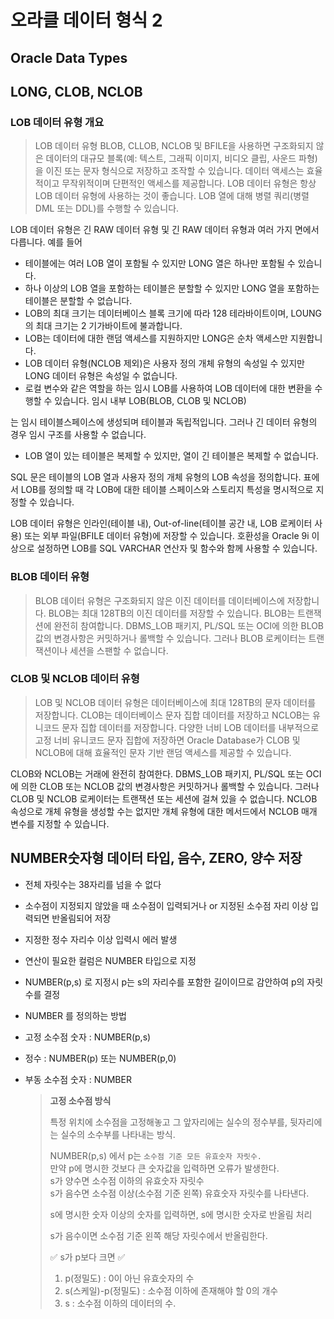 # 오라클 데이터 형식 2
## Oracle Data Types
## LONG, CLOB, NCLOB
### LOB 데이터 유형 개요

>LOB 데이터 유형 BLOB, CLLOB, NCLOB 및 BFILE을 사용하면 구조화되지 않은 데이터의 대규모 블록(예: 텍스트, 그래픽 이미지, 비디오 클립, 사운드 파형)을 이진 또는 문자 형식으로 저장하고 조작할 수 있습니다. 데이터 액세스는 효율적이고 무작위적이며 단편적인 액세스를 제공합니다. LOB 데이터 유형은 항상 LOB 데이터 유형에 사용하는 것이 좋습니다. LOB 열에 대해 병렬 쿼리(병렬 DML 또는 DDL)를 수행할 수 있습니다.

LOB 데이터 유형은 긴 RAW 데이터 유형 및 긴 RAW 데이터 유형과 여러 가지 면에서 다릅니다. 예를 들어 

  - 테이블에는 여러 LOB 열이 포함될 수 있지만 LONG 열은 하나만 포함될 수 있습니다. ​
  - 하나 이상의 LOB 열을 포함하는 테이블은 분할할 수 있지만 LONG 열을 포함하는 테이블은 분할할 수 없습니다.
  - LOB의 최대 크기는 데이터베이스 블록 크기에 따라 128 테라바이트이며, LOUNG의 최대 크기는 2 기가바이트에 불과합니다.
  - LOB는 데이터에 대한 랜덤 액세스를 지원하지만 LONG은 순차 액세스만 지원합니다.
  - LOB 데이터 유형(NCLOB 제외)은 사용자 정의 개체 유형의 속성일 수 있지만 LONG 데이터 유형은 속성일 수 없습니다.
  - 로컬 변수와 같은 역할을 하는 임시 LOB를 사용하여 LOB 데이터에 대한 변환을 수행할 수 있습니다. 임시 내부 LOB(BLOB, CLOB 및 NCLOB)

는 임시 테이블스페이스에 생성되며 테이블과 독립적입니다. 그러나 긴 데이터 유형의 경우 임시 구조를 사용할 수 없습니다.

  - LOB 열이 있는 테이블은 복제할 수 있지만, 열이 긴 테이블은 복제할 수 없습니다.​

SQL 문은 테이블의 LOB 열과 사용자 정의 개체 유형의 LOB 속성을 정의합니다. 표에서 LOB를 정의할 때 각 LOB에 대한 테이블 스페이스와 스토리지 특성을 명시적으로 지정할 수 있습니다.

LOB 데이터 유형은 인라인(테이블 내), Out-of-line(테이블 공간 내, LOB 로케이터 사용) 또는 외부 파일(BFILE 데이터 유형)에 저장할 수 있습니다. 호환성을 Oracle 9i 이상으로 설정하면 LOB를 SQL VARCHAR 연산자 및 함수와 함께 사용할 수 있습니다.

### BLOB 데이터 유형

> BLOB 데이터 유형은 구조화되지 않은 이진 데이터를 데이터베이스에 저장합니다. BLOB는 최대 128TB의 이진 데이터를 저장할 수 있습니다. BLOB는 트랜잭션에 완전히 참여합니다. DBMS_LOB 패키지, PL/SQL 또는 OCI에 의한 BLOB 값의 변경사항은 커밋하거나 롤백할 수 있습니다. 그러나 BLOB 로케이터는 트랜잭션이나 세션을 스팬할 수 없습니다.​

### CLOB 및 NCLOB 데이터 유형

> LOB 및 NCLOB 데이터 유형은 데이터베이스에 최대 128TB의 문자 데이터를 저장합니다. CLOB는 데이터베이스 문자 집합 데이터를 저장하고 NCLOB는 유니코드 문자 집합 데이터를 저장합니다. 다양한 너비 LOB 데이터를 내부적으로 고정 너비 유니코드 문자 집합에 저장하면 Oracle Database가 CLOB 및 NCLOB에 대해 효율적인 문자 기반 랜덤 액세스를 제공할 수 있습니다.

​CLOB와 NCLOB는 거래에 완전히 참여한다. DBMS_LOB 패키지, PL/SQL 또는 OCI에 의한 CLOB 또는 NCLOB 값의 변경사항은 커밋하거나 롤백할 수 있습니다. 그러나 CLOB 및 NCLOB 로케이터는 트랜잭션 또는 세션에 걸쳐 있을 수 없습니다. NCLOB 속성으로 개체 유형을 생성할 수는 없지만 개체 유형에 대한 메서드에서 NCLOB 매개 변수를 지정할 수 있습니다.

## NUMBER숫자형 데이터 타입, 음수, ZERO, 양수 저장
- 전체 자릿수는 38자리를 넘을 수 없다
- 소수점이 지정되지 않았을 때 소수점이 입력되거나 or 지정된 소수점 자리 이상 입력되면 반올림되어 저장
- 지정한 정수 자리수 이상 입력시 에러 발생
- 연산이 필요한 컬럼은 NUMBER 타입으로 지정
- NUMBER(p,s) 로 지정시 p는 s의 자리수를 포함한 길이이므로 감안하여 p의 자릿수를 결정

 -  NUMBER 를 정의하는 방법  

-   고정 소수점 숫자 : NUMBER(p,s)
-   정수 : NUMBER(p) 또는 NUMBER(p,0)
-   부동 소수점 숫자 : NUMBER  
    
    > **고정 소수점 방식**  
    >   
    > 특정 위치에 소수점을 고정해놓고 그 앞자리에는 실수의 정수부를, 뒷자리에는 실수의 소수부를 나타내는 방식.  
    >   
    > NUMBER(p,s) 에서 p는  `소수점 기준 모든 유효숫자 자릿수.`  
    > 만약 p에 명시한 것보다 큰 숫자값을 입력하면 오류가 발생한다.  
    > s가 양수면 소수점 이하의 유효숫자 자릿수  
    > s가 음수면 소수점 이상(소수점 기준 왼쪽) 유효숫자 자릿수를 나타낸다.  
    >   
    > s에 명시한 숫자 이상의 숫자를 입력하면, s에 명시한 숫자로 반올림 처리  
    >   
    > s가 음수이면 소수점 기준 왼쪽 해당 자릿수에서 반올림한다.  
    >   
    > ✅ s가 p보다 크면 ✅  
    >   
    > 1. p(정밀도) : 0이 아닌 유효숫자의 수  
    > 2. s(스케일)-p(정밀도) : 소수점 이하에 존재해야 할 0의 개수  
    > 3. s : 소수점 이하의 데이터의 수.
